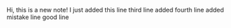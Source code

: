 Hi, this is a new note!
I just added this line
third line added 
fourth line added
mistake line
good line



 
